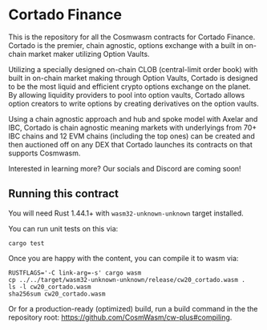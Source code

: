 # Cortado Finance

This is the repository for all the Cosmwasm contracts for Cortado Finance. Cortado is the premier, chain agnostic, options exchange with a built in on-chain market maker utilizing Option Vaults.

Utilizing a specially designed on-chain CLOB (central-limit order book) with built in on-chain market making through Option Vaults, Cortado is designed to be the most liquid and efficient crypto options exchange on the planet. By allowing liquidity providers to pool into option vaults, Cortado allows option creators to write options by creating derivatives on the option vaults.

Using a chain agnostic approach and hub and spoke model with Axelar and IBC, Cortado is chain agnostic meaning markets with underlyings from 70+ IBC chains and 12 EVM chains (including the top ones) can be created and then auctioned off on any DEX that Cortado launches its contracts on that supports Cosmwasm.

Interested in learning more? Our socials and Discord are coming soon!

## Running this contract

You will need Rust 1.44.1+ with `wasm32-unknown-unknown` target installed.

You can run unit tests on this via: 

`cargo test`

Once you are happy with the content, you can compile it to wasm via:

```
RUSTFLAGS='-C link-arg=-s' cargo wasm
cp ../../target/wasm32-unknown-unknown/release/cw20_cortado.wasm .
ls -l cw20_cortado.wasm
sha256sum cw20_cortado.wasm
```

Or for a production-ready (optimized) build, run a build command in the
the repository root: https://github.com/CosmWasm/cw-plus#compiling.
